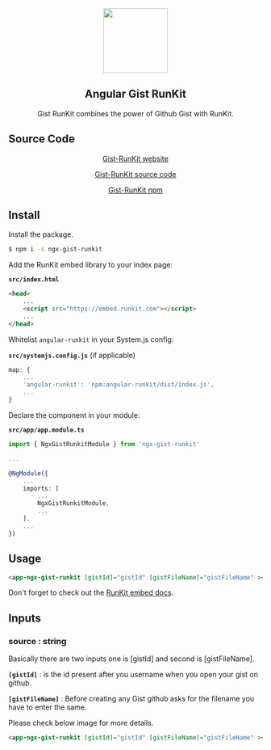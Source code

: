 

<div align="center">
   <img src="https://firebasestorage.googleapis.com/v0/b/angularpoc-f717b.appspot.com/o/packages%2Fgist-runkit%2Fngx-gist-runkit-logo.png?alt=media&token=ee6332e3-025c-490f-b8b7-b9cedf950b7a" height="128">
  <br/>
<h2>Angular Gist RunKit</h2>
<p>
Gist RunKit combines the power of Github Gist with RunKit.</p>
</div>

## Source Code
<div align="center">

[Gist-RunKit website](https://kedar9444.github.io/Angular-Gist-RunKit)


[Gist-RunKit source code ](https://github.com/kedar9444/Gist-RunKit)


[Gist-RunKit npm](https://www.npmjs.com/package/ngx-gist-runkit)
</div>

## Install

Install the package.

```sh
$ npm i -s ngx-gist-runkit
```

Add the RunKit embed library to your index page:

**`src/index.html`**
```html
<head>
    ...
    <script src="https://embed.runkit.com"></script>
    ...
</head>
```

Whitelist `angular-runkit` in your System.js config:

**`src/systemjs.config.js`** (if applicable)
```js
map: {
    ...
    'angular-runkit': 'npm:angular-runkit/dist/index.js',
    ...
}
```

Declare the component in your module:

**`src/app/app.module.ts`**
```ts
import { NgxGistRunkitModule } from 'ngx-gist-runkit'

...

@NgModule({
	...
	imports: [
		...
		NgxGistRunkitModule,
		...
	],
	...
})
```

## Usage

```html
<app-ngx-gist-runkit [gistId]="gistId" [gistFileName]="gistFileName" ></app-ngx-gist-runkit>
```


Don't forget to check out the [RunKit embed docs](https://runkit.com/docs/embed#options).

## Inputs

### source : string

Basically there are two inputs one is [gistId] and second is [gistFileName].

**`[gistId]`** : is the id present after you username when you open your gist on github.

**`[gistFileName]`** : Before creating any Gist  github asks for the filename you have to enter the same.

Please check below image for more details.

```html
<app-ngx-gist-runkit [gistId]="gistId" [gistFileName]="gistFileName" ></app-ngx-gist-runkit>
```
